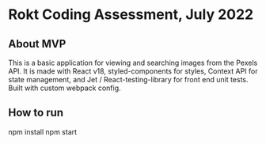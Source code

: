 # Rokt Coding Assessment, July 2022

## About MVP

This is a basic application for viewing and searching images from the Pexels API. It is made with React v18, styled-components for styles, Context API for state management, and Jet / React-testing-library for front end unit tests. Built with custom webpack config.

## How to run

npm install
npm start
